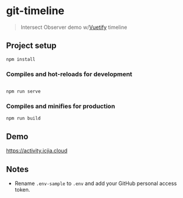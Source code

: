 # git-timeline

> Intersect Observer demo w/[Vuetify](https://vuetifyjs.com) timeline

## Project setup

```
npm install
```

### Compiles and hot-reloads for development

```

npm run serve
```

### Compiles and minifies for production

```
npm run build
```

## Demo

https://activity.icjia.cloud

## Notes

- Rename `.env-sample` to `.env` and add your GitHub personal access token.

